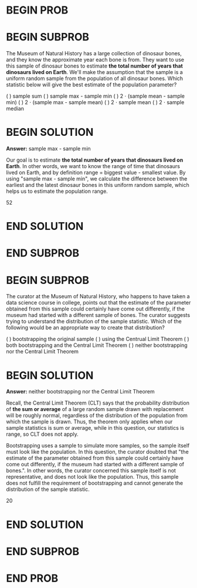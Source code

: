 # BEGIN PROB

# BEGIN SUBPROB

The Museum of Natural History has a large collection of dinosaur bones, and they know the approximate year each bone is from. They want to use this sample of dinosaur bones to estimate **the total number of years that dinosaurs lived on Earth**. We'll make the assumption that the sample is a uniform random sample from the population of all dinosaur bones. Which statistic below will give the best estimate of the population parameter?

( ) sample sum
( ) sample max - sample min
( ) 2 $\cdot$ (sample mean - sample min)
( ) 2 $\cdot$ (sample max - sample mean)
( ) 2 $\cdot$ sample mean
( ) 2 $\cdot$ sample median

# BEGIN SOLUTION

**Answer:** sample max - sample min

Our goal is to estimate **the total number of years that dinosaurs lived on Earth**. In other words, we want to know the range of time that dinosaurs lived on Earth, and by definition range = biggest value - smallest value. By using "sample max - sample min", we calculate the difference between the earliest and the latest dinosaur bones in this uniform random sample, which helps us to estimate the population range.

<average>52</average>

# END SOLUTION

# END SUBPROB

# BEGIN SUBPROB

The curator at the Museum of Natural History, who happens to have taken a data science course in college, points out that the estimate of the parameter obtained from this sample could certainly have come out differently, if the museum had started with a different sample of bones. The curator suggests trying to understand the distribution of the sample statistic. Which of the following would be an appropriate way to create that distribution?

( ) bootstrapping the original sample
( ) using the Centrual Limit Theorem
( ) both bootstrapping and the Central Limit Theorem
( ) neither bootstrapping nor the Central Limit Theorem

# BEGIN SOLUTION

**Answer:** neither bootstrapping nor the Central Limit Theorem

Recall, the Central Limit Theorem (CLT) says that the probability distribution of **the sum or average** of a large random sample drawn with replacement will be roughly normal, regardless of the distribution of the population from which the sample is drawn. Thus, the theorem only applies when our sample statistics is sum or average, while in this question, our statistics is range, so CLT does not apply.

Bootstrapping uses a sample to simulate more samples, so the sample itself must look like the population. In this question, the curator doubted that "the estimate of the parameter obtained from this sample could certainly have come out differently, if the museum had started with a different sample of bones.". In other words, the curator concerned this sample itself is not representative, and does not look like the population. Thus, this sample does not fulfill the requirement of bootstrapping and cannot generate the distribution of the sample statistic.

<average>20</average>

# END SOLUTION

# END SUBPROB

# END PROB